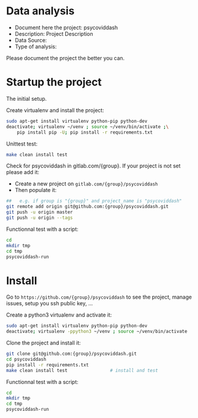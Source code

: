 # Data analysis
- Document here the project: psycoviddash
- Description: Project Description
- Data Source:
- Type of analysis:

Please document the project the better you can.

# Startup the project

The initial setup.

Create virtualenv and install the project:
```bash
sudo apt-get install virtualenv python-pip python-dev
deactivate; virtualenv ~/venv ; source ~/venv/bin/activate ;\
    pip install pip -U; pip install -r requirements.txt
```

Unittest test:
```bash
make clean install test
```

Check for psycoviddash in gitlab.com/{group}.
If your project is not set please add it:

- Create a new project on `gitlab.com/{group}/psycoviddash`
- Then populate it:

```bash
##   e.g. if group is "{group}" and project_name is "psycoviddash"
git remote add origin git@github.com:{group}/psycoviddash.git
git push -u origin master
git push -u origin --tags
```

Functionnal test with a script:

```bash
cd
mkdir tmp
cd tmp
psycoviddash-run
```

# Install

Go to `https://github.com/{group}/psycoviddash` to see the project, manage issues,
setup you ssh public key, ...

Create a python3 virtualenv and activate it:

```bash
sudo apt-get install virtualenv python-pip python-dev
deactivate; virtualenv -ppython3 ~/venv ; source ~/venv/bin/activate
```

Clone the project and install it:

```bash
git clone git@github.com:{group}/psycoviddash.git
cd psycoviddash
pip install -r requirements.txt
make clean install test                # install and test
```
Functionnal test with a script:

```bash
cd
mkdir tmp
cd tmp
psycoviddash-run
```
